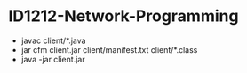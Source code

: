 # ID1212-Network-Programming
* javac client/*.java
* jar cfm client.jar client/manifest.txt client/*.class
* java -jar client.jar
